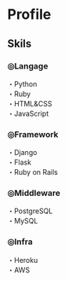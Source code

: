 # Profile

## Skils

### ◎Langage
・Python
<br>
・Ruby
<br>
・HTML&CSS
<br>
・JavaScript

### ◎Framework
・Django
<br>
・Flask
<br>
・Ruby on Rails

### ◎Middleware
・PostgreSQL
<br>
・MySQL

### ◎Infra
・Heroku
<br>
・AWS

<!--
**Shuma-Yamamoto/Shuma-Yamamoto** is a ✨ _special_ ✨ repository because its `README.md` (this file) appears on your GitHub profile.

Here are some ideas to get you started:

- 🔭 I’m currently working on ...
- 🌱 I’m currently learning ...
- 👯 I’m looking to collaborate on ...
- 🤔 I’m looking for help with ...
- 💬 Ask me about ...
- 📫 How to reach me: ...
- 😄 Pronouns: ...
- ⚡ Fun fact: ...
-->
